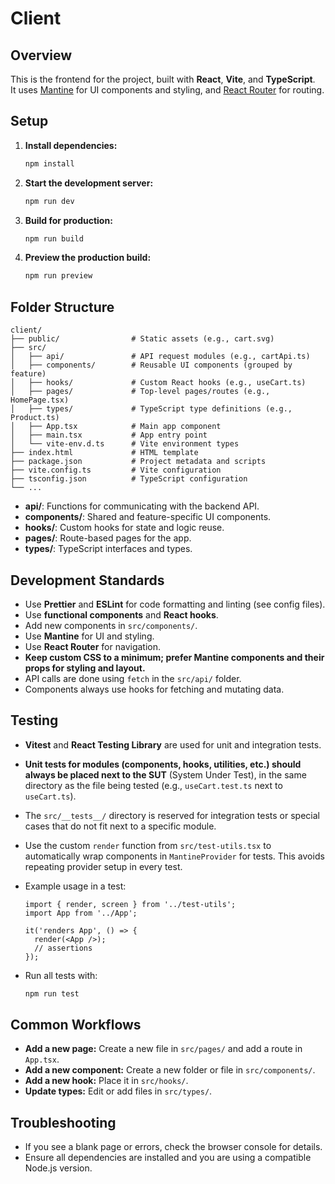 # Client

## Overview

This is the frontend for the project, built with **React**, **Vite**, and **TypeScript**.  
It uses [Mantine](https://mantine.dev/) for UI components and styling, and [React Router](https://reactrouter.com/) for routing.

## Setup

1. **Install dependencies:**
   ```sh
   npm install
   ```
2. **Start the development server:**
   ```sh
   npm run dev
   ```
3. **Build for production:**
   ```sh
   npm run build
   ```
4. **Preview the production build:**
   ```sh
   npm run preview
   ```

## Folder Structure

```
client/
├── public/                # Static assets (e.g., cart.svg)
├── src/
│   ├── api/               # API request modules (e.g., cartApi.ts)
│   ├── components/        # Reusable UI components (grouped by feature)
│   ├── hooks/             # Custom React hooks (e.g., useCart.ts)
│   ├── pages/             # Top-level pages/routes (e.g., HomePage.tsx)
│   ├── types/             # TypeScript type definitions (e.g., Product.ts)
│   ├── App.tsx            # Main app component
│   ├── main.tsx           # App entry point
│   └── vite-env.d.ts      # Vite environment types
├── index.html             # HTML template
├── package.json           # Project metadata and scripts
├── vite.config.ts         # Vite configuration
├── tsconfig.json          # TypeScript configuration
└── ...
```

- **api/**: Functions for communicating with the backend API.
- **components/**: Shared and feature-specific UI components.
- **hooks/**: Custom hooks for state and logic reuse.
- **pages/**: Route-based pages for the app.
- **types/**: TypeScript interfaces and types.

## Development Standards

- Use **Prettier** and **ESLint** for code formatting and linting (see config files).
- Use **functional components** and **React hooks**.
- Add new components in `src/components/`.
- Use **Mantine** for UI and styling.
- Use **React Router** for navigation.
- **Keep custom CSS to a minimum; prefer Mantine components and their props for styling and layout.**
- API calls are done using `fetch` in the `src/api/` folder.
- Components always use hooks for fetching and mutating data.

## Testing

- **Vitest** and **React Testing Library** are used for unit and integration tests.
- **Unit tests for modules (components, hooks, utilities, etc.) should always be placed next to the SUT** (System Under Test), in the same directory as the file being tested (e.g., `useCart.test.ts` next to `useCart.ts`).
- The `src/__tests__/` directory is reserved for integration tests or special cases that do not fit next to a specific module.
- Use the custom `render` function from `src/test-utils.tsx` to automatically wrap components in `MantineProvider` for tests. This avoids repeating provider setup in every test.
- Example usage in a test:

  ```tsx
  import { render, screen } from '../test-utils';
  import App from '../App';

  it('renders App', () => {
    render(<App />);
    // assertions
  });
  ```

- Run all tests with:
  ```sh
  npm run test
  ```

## Common Workflows

- **Add a new page:** Create a new file in `src/pages/` and add a route in `App.tsx`.
- **Add a new component:** Create a new folder or file in `src/components/`.
- **Add a new hook:** Place it in `src/hooks/`.
- **Update types:** Edit or add files in `src/types/`.

## Troubleshooting

- If you see a blank page or errors, check the browser console for details.
- Ensure all dependencies are installed and you are using a compatible Node.js version.
